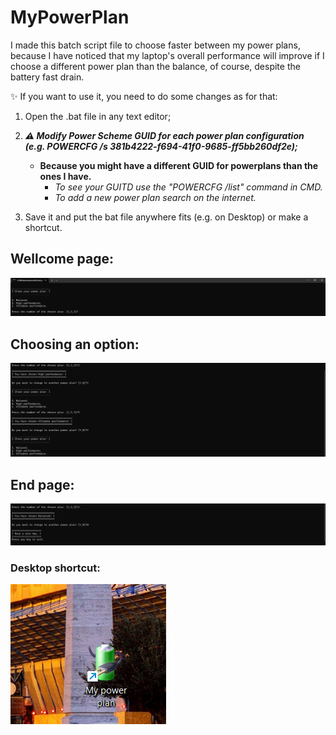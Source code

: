 # MyPowerPlan
I made this batch script file to choose faster between my power plans, because I have noticed that my laptop's overall performance will improve if I choose a different power plan than the balance, of course, despite the battery fast drain.

✨ If you want to use it, you need to do some changes as for that:
1. Open the .bat file in any text editor;
2. ***⚠️ Modify Power Scheme GUID for each power plan configuration (e.g. POWERCFG /s 381b4222-f694-41f0-9685-ff5bb260df2e);***
	- **Because you might have a different GUID for powerplans than the ones I have.**
		- *To see your GUITD use the "POWERCFG /list" command in CMD.*
		- *To add a new power plan search on the internet.*
	
3. Save it and put the bat file anywhere fits (e.g. on Desktop) or make a shortcut.

## Wellcome page: 
![Runnig the .bat flie](https://github.com/MarcuTamas/MyPowerPlan/blob/main/RunningExamples/Wellcome.png?raw=true)

## Choosing an option:
![Runnig the .bat flie](https://github.com/MarcuTamas/MyPowerPlan/blob/main/RunningExamples/Choosing%20option.png?raw=true)

## End page:
![Runnig the .bat flie](https://github.com/MarcuTamas/MyPowerPlan/blob/main/RunningExamples/End%20page.png?raw=true)

### Desktop shortcut:
![Runnig the .bat flie](https://github.com/MarcuTamas/MyPowerPlan/blob/main/RunningExamples/Screenshot%202023-04-15%20204520.png?raw=true)
	
             
